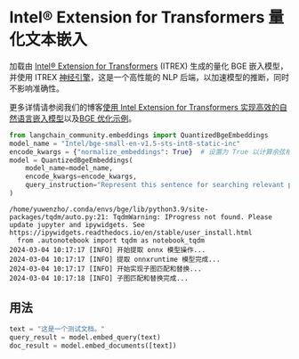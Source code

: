 # Intel® Extension for Transformers 量化文本嵌入

加载由 [Intel® Extension for Transformers](https://github.com/intel/intel-extension-for-transformers) (ITREX) 生成的量化 BGE 嵌入模型，并使用 ITREX [神经引擎](https://github.com/intel/intel-extension-for-transformers/blob/main/intel_extension_for_transformers/llm/runtime/deprecated/docs/Installation.md)，这是一个高性能的 NLP 后端，以加速模型的推断，同时不影响准确性。

更多详情请参阅我们的博客[使用 Intel Extension for Transformers 实现高效的自然语言嵌入模型](https://medium.com/intel-analytics-software/efficient-natural-language-embedding-models-with-intel-extension-for-transformers-2b6fcd0f8f34)以及[BGE 优化示例](https://github.com/intel/intel-extension-for-transformers/tree/main/examples/huggingface/pytorch/text-embedding/deployment/mteb/bge)。

```python
from langchain_community.embeddings import QuantizedBgeEmbeddings
model_name = "Intel/bge-small-en-v1.5-sts-int8-static-inc"
encode_kwargs = {"normalize_embeddings": True}  # 设置为 True 以计算余弦相似度
model = QuantizedBgeEmbeddings(
    model_name=model_name,
    encode_kwargs=encode_kwargs,
    query_instruction="Represent this sentence for searching relevant passages: ",
)
```

```output
/home/yuwenzho/.conda/envs/bge/lib/python3.9/site-packages/tqdm/auto.py:21: TqdmWarning: IProgress not found. Please update jupyter and ipywidgets. See https://ipywidgets.readthedocs.io/en/stable/user_install.html
  from .autonotebook import tqdm as notebook_tqdm
2024-03-04 10:17:17 [INFO] 开始提取 onnx 模型操作...
2024-03-04 10:17:17 [INFO] 提取 onnxruntime 模型完成...
2024-03-04 10:17:17 [INFO] 开始实现子图匹配和替换...
2024-03-04 10:17:18 [INFO] 子图匹配和替换完成...
```

## 用法

```python
text = "这是一个测试文档。"
query_result = model.embed_query(text)
doc_result = model.embed_documents([text])
```